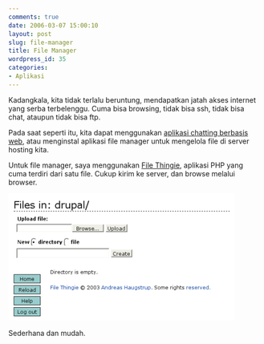 ```yaml
---
comments: true
date: 2006-03-07 15:00:10
layout: post
slug: file-manager
title: File Manager
wordpress_id: 35
categories:
- Aplikasi
---
```


Kadangkala, kita tidak terlalu beruntung, mendapatkan jatah akses internet yang serba terbelenggu. Cuma bisa browsing, tidak bisa ssh, tidak bisa chat, ataupun tidak bisa ftp.

Pada saat seperti itu, kita dapat menggunakan [aplikasi chatting berbasis web](http://www.meebo.com), atau menginstal aplikasi file manager untuk mengelola file di server hosting kita.

Untuk file manager, saya menggunakan [File Thingie](http://www.solitude.dk/filethingie/), aplikasi PHP yang cuma terdiri dari satu file. Cukup kirim ke server, dan browse melalui browser.

![File Thingie User Interface](/images/uploads/2006/03/filethingie.png)

Sederhana dan mudah.
